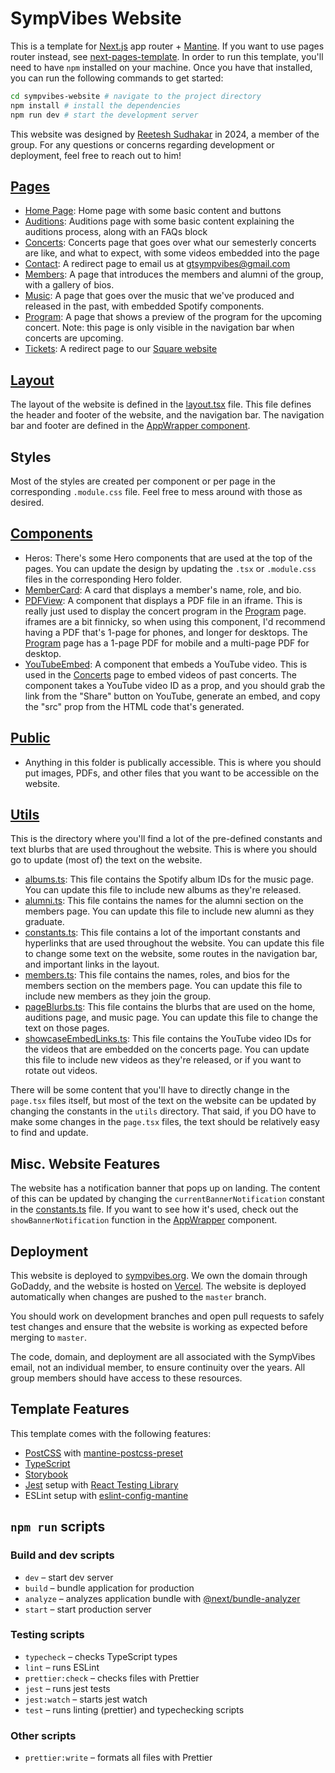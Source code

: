 # SympVibes Website

This is a template for [Next.js](https://nextjs.org/) app router + [Mantine](https://mantine.dev/).
If you want to use pages router instead, see [next-pages-template](https://github.com/mantinedev/next-pages-template). In order to run this template, you'll need to have `npm` installed on your machine. Once you have that installed, you can run the following commands to get started: 

```bash
cd sympvibes-website # navigate to the project directory
npm install # install the dependencies
npm run dev # start the development server
```

This website was designed by [Reetesh Sudhakar](https://www.linkedin.com/in/reeteshsudhakar) in 2024, a member of the group. For any questions or concerns regarding development or deployment, feel free to reach out to him!

## [Pages](/app/)
- [Home Page](/app/page.tsx): Home page with some basic content and buttons
- [Auditions](/app/auditions/page.tsx): Auditions page with some basic content explaining the auditions process, along with an FAQs block
- [Concerts](/app/concerts/page.tsx): Concerts page that goes over what our semesterly concerts are like, and what to expect, with some videos embedded into the page
- [Contact](/app/contact/route.ts): A redirect page to email us at [gtsympvibes@gmail.com](mailto:gtsympvibes@gmail.com)
- [Members](/app/members/page.tsx): A page that introduces the members and alumni of the group, with a gallery of bios.
- [Music](/app/music/page.tsx): A page that goes over the music that we've produced and released in the past, with embedded Spotify components.
- [Program](/app/program/page.tsx): A page that shows a preview of the program for the upcoming concert. Note: this page is only visible in the navigation bar when concerts are upcoming. 
- [Tickets](/app/tickets/route.ts): A redirect page to our [Square website](sympathetic-vibrations.square.site)

## [Layout](/app/layout.tsx)
The layout of the website is defined in the [layout.tsx](/app/layout.tsx) file. This file defines the header and footer of the website, and the navigation bar. The navigation bar and footer are defined in the [AppWrapper component](/components/AppWrapper/AppWrapper.tsx).

## Styles
Most of the styles are created per component or per page in the corresponding `.module.css` file. Feel free to mess around with those as desired. 

## [Components](/app/components)
- Heros: There's some Hero components that are used at the top of the pages. You can update the design by updating the `.tsx` or `.module.css` files in the corresponding Hero folder. 
- [MemberCard](/components/MemberCard/MemberCard.tsx): A card that displays a member's name, role, and bio.
- [PDFView](/components/PDFView/PDFView.tsx): A component that displays a PDF file in an iframe. This is really just used to display the concert program in the [Program](/app/program/page.tsx) page. iframes are a bit finnicky, so when using this component, I'd recommend having a PDF that's 1-page for phones, and longer for desktops. The [Program](/app/program/page.tsx) page has a 1-page PDF for mobile and a multi-page PDF for desktop.
- [YouTubeEmbed](/components/YouTubeEmbed/YouTubeEmbed.tsx): A component that embeds a YouTube video. This is used in the [Concerts](/app/concerts/page.tsx) page to embed videos of past concerts. The component takes a YouTube video ID as a prop, and you should grab the link from the "Share" button on YouTube, generate an embed, and copy the "src" prop from the HTML code that's generated. 

## [Public](/public/)
- Anything in this folder is publically accessible. This is where you should put images, PDFs, and other files that you want to be accessible on the website.

## [Utils](/utils/)
This is the directory where you'll find a lot of the pre-defined constants and text blurbs that are used throughout the website. This is where you should go to update (most of) the text on the website.
- [albums.ts](/utils/albums.ts): This file contains the Spotify album IDs for the music page. You can update this file to include new albums as they're released.
- [alumni.ts](/utils/alumni.ts): This file contains the names for the alumni section on the members page. You can update this file to include new alumni as they graduate.
- [constants.ts](/utils/constants.ts): This file contains a lot of the important constants and hyperlinks that are used throughout the website. You can update this file to change some text on the website, some routes in the navigation bar, and important links in the layout. 
- [members.ts](/utils/members.ts): This file contains the names, roles, and bios for the members section on the members page. You can update this file to include new members as they join the group.
- [pageBlurbs.ts](/utils/pageBlurbs.ts): This file contains the blurbs that are used on the home, auditions page, and music page. You can update this file to change the text on those pages.
- [showcaseEmbedLinks.ts](/utils/showcaseEmbedLinks.ts): This file contains the YouTube video IDs for the videos that are embedded on the concerts page. You can update this file to include new videos as they're released, or if you want to rotate out videos.

There will be some content that you'll have to directly change in the `page.tsx` files itself, but most of the text on the website can be updated by changing the constants in the `utils` directory. That said, if you DO have to make some changes in the `page.tsx` files, the text should be relatively easy to find and update.

## Misc. Website Features
The website has a notification banner that pops up on landing. The content of this can be updated by changing the `currentBannerNotification` constant in the [constants.ts](/utils/constants.ts) file. If you want to see how it's used, check out the `showBannerNotification` function in the [AppWrapper](/components/AppWrapper/AppWrapper.tsx) component.

## Deployment
This website is deployed to [sympvibes.org](https://www.sympvibes.org). We own the domain through GoDaddy, and the website is hosted on [Vercel](https://vercel.com). The website is deployed automatically when changes are pushed to the `master` branch. 

You should work on development branches and open pull requests to safely test changes and ensure that the website is working as expected before merging to `master`.

The code, domain, and deployment are all associated with the SympVibes email, not an individual member, to ensure continuity over the years. All group members should have access to these resources. 

## Template Features

This template comes with the following features:

- [PostCSS](https://postcss.org/) with [mantine-postcss-preset](https://mantine.dev/styles/postcss-preset)
- [TypeScript](https://www.typescriptlang.org/)
- [Storybook](https://storybook.js.org/)
- [Jest](https://jestjs.io/) setup with [React Testing Library](https://testing-library.com/docs/react-testing-library/intro)
- ESLint setup with [eslint-config-mantine](https://github.com/mantinedev/eslint-config-mantine)

## `npm run` scripts

### Build and dev scripts

- `dev` – start dev server
- `build` – bundle application for production
- `analyze` – analyzes application bundle with [@next/bundle-analyzer](https://www.npmjs.com/package/@next/bundle-analyzer)
- `start` – start production server

### Testing scripts

- `typecheck` – checks TypeScript types
- `lint` – runs ESLint
- `prettier:check` – checks files with Prettier
- `jest` – runs jest tests
- `jest:watch` – starts jest watch
- `test` – runs linting (prettier) and typechecking scripts

### Other scripts

- `prettier:write` – formats all files with Prettier
